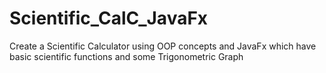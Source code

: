 # Scientific_CalC_JavaFx
Create a Scientific Calculator using OOP concepts and JavaFx which have basic scientific functions and  some Trigonometric Graph
